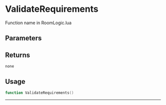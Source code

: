 # ValidateRequirements
Function name in RoomLogic.lua
## Parameters

## Returns
`none`
## Usage
```lua
function ValidateRequirements()
```
---
